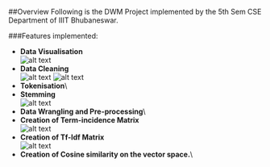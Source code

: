 ##Overview
Following is the DWM Project implemented by the 5th Sem CSE Department of IIIT Bhubaneswar.

###Features implemented:

* **Data Visualisation**\
![alt text](https://github.com/hinduBale/TextAnalysisBasics/blob/master/data_vis.PNG)
* **Data Cleaning**\
![alt text](https://github.com/hinduBale/TextAnalysisBasics/blob/master/Snippets/spam1.PNG)
![alt text](https://github.com/hinduBale/TextAnalysisBasics/blob/master/Snippets/spam2.PNG)
* **Tokenisation**\
* **Stemming**\
![alt text](https://github.com/hinduBale/TextAnalysisBasics/blob/master/Snippets/stopWords.PNG)
* **Data Wrangling and Pre-processing**\
* **Creation of Term-incidence Matrix**\
![alt text](https://github.com/hinduBale/TextAnalysisBasics/blob/master/Snippets/termIncidenceMatrix.PNG)
* **Creation of Tf-Idf Matrix**\
![alt text](https://github.com/hinduBale/TextAnalysisBasics/blob/master/Snippets/tf-idfMatrix2.PNG)
* **Creation of Cosine similarity on the vector space.**\
